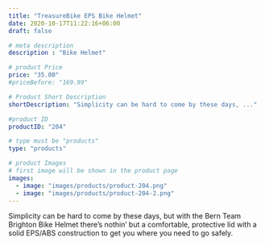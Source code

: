 ```yaml
---
title: "TreasureBike EPS Bike Helmet"
date: 2020-10-17T11:22:16+06:00
draft: false

# meta description
description : "Bike Helmet"

# product Price
price: "35.00"
#priceBefore: "169.99"

# Product Short Description
shortDescription: "Simplicity can be hard to come by these days, ..."

#product ID
productID: "204"

# type must be "products"
type: "products"

# product Images
# first image will be shown in the product page
images:
  - image: "images/products/product-204.png"
  - image: "images/products/product-204-2.png"
---
```


Simplicity can be hard to come by these days, but with the Bern Team Brighton Bike Helmet there’s nothin’ but a comfortable, protective lid with a solid EPS/ABS construction to get you where you need to go safely.
